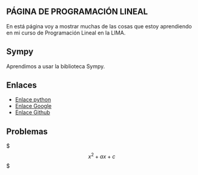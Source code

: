 <script src='https://cdnjs.cloudflare.com/ajax/libs/mathjax/2.7.5/MathJax.js?config=TeX-MML-AM_CHTML' async></script>

## PÁGINA DE PROGRAMACIÓN LINEAL
En está página voy a mostrar muchas de las cosas que estoy aprendiendo en mi curso de Programación Lineal en la LIMA. 


## Sympy

Aprendimos a usar la biblioteca Sympy.

## Enlaces

- [Enlace python](https://blog.python.org/)
- [Enlace Google](https://www.google.com/)
- [Enlace Github](https://github.com/VeraniaHdez12/Programacion-Lineal)

## Problemas
$$$x^2+ax+c$$$
